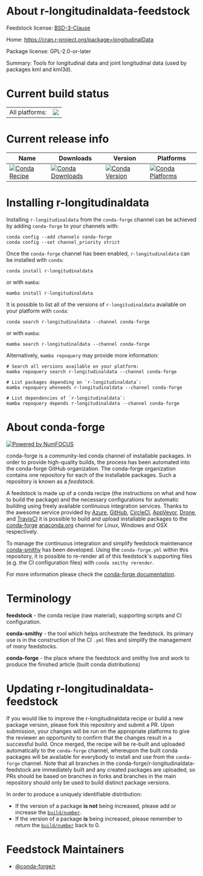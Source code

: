 About r-longitudinaldata-feedstock
==================================

Feedstock license: [BSD-3-Clause](https://github.com/conda-forge/r-longitudinaldata-feedstock/blob/main/LICENSE.txt)

Home: https://cran.r-project.org/package=longitudinalData

Package license: GPL-2.0-or-later

Summary: Tools for longitudinal data and joint longitudinal data (used by packages kml and kml3d).

Current build status
====================


<table><tr><td>All platforms:</td>
    <td>
      <a href="https://dev.azure.com/conda-forge/feedstock-builds/_build/latest?definitionId=7370&branchName=main">
        <img src="https://dev.azure.com/conda-forge/feedstock-builds/_apis/build/status/r-longitudinaldata-feedstock?branchName=main">
      </a>
    </td>
  </tr>
</table>

Current release info
====================

| Name | Downloads | Version | Platforms |
| --- | --- | --- | --- |
| [![Conda Recipe](https://img.shields.io/badge/recipe-r--longitudinaldata-green.svg)](https://anaconda.org/conda-forge/r-longitudinaldata) | [![Conda Downloads](https://img.shields.io/conda/dn/conda-forge/r-longitudinaldata.svg)](https://anaconda.org/conda-forge/r-longitudinaldata) | [![Conda Version](https://img.shields.io/conda/vn/conda-forge/r-longitudinaldata.svg)](https://anaconda.org/conda-forge/r-longitudinaldata) | [![Conda Platforms](https://img.shields.io/conda/pn/conda-forge/r-longitudinaldata.svg)](https://anaconda.org/conda-forge/r-longitudinaldata) |

Installing r-longitudinaldata
=============================

Installing `r-longitudinaldata` from the `conda-forge` channel can be achieved by adding `conda-forge` to your channels with:

```
conda config --add channels conda-forge
conda config --set channel_priority strict
```

Once the `conda-forge` channel has been enabled, `r-longitudinaldata` can be installed with `conda`:

```
conda install r-longitudinaldata
```

or with `mamba`:

```
mamba install r-longitudinaldata
```

It is possible to list all of the versions of `r-longitudinaldata` available on your platform with `conda`:

```
conda search r-longitudinaldata --channel conda-forge
```

or with `mamba`:

```
mamba search r-longitudinaldata --channel conda-forge
```

Alternatively, `mamba repoquery` may provide more information:

```
# Search all versions available on your platform:
mamba repoquery search r-longitudinaldata --channel conda-forge

# List packages depending on `r-longitudinaldata`:
mamba repoquery whoneeds r-longitudinaldata --channel conda-forge

# List dependencies of `r-longitudinaldata`:
mamba repoquery depends r-longitudinaldata --channel conda-forge
```


About conda-forge
=================

[![Powered by
NumFOCUS](https://img.shields.io/badge/powered%20by-NumFOCUS-orange.svg?style=flat&colorA=E1523D&colorB=007D8A)](https://numfocus.org)

conda-forge is a community-led conda channel of installable packages.
In order to provide high-quality builds, the process has been automated into the
conda-forge GitHub organization. The conda-forge organization contains one repository
for each of the installable packages. Such a repository is known as a *feedstock*.

A feedstock is made up of a conda recipe (the instructions on what and how to build
the package) and the necessary configurations for automatic building using freely
available continuous integration services. Thanks to the awesome service provided by
[Azure](https://azure.microsoft.com/en-us/services/devops/), [GitHub](https://github.com/),
[CircleCI](https://circleci.com/), [AppVeyor](https://www.appveyor.com/),
[Drone](https://cloud.drone.io/welcome), and [TravisCI](https://travis-ci.com/)
it is possible to build and upload installable packages to the
[conda-forge](https://anaconda.org/conda-forge) [anaconda.org](https://anaconda.org/)
channel for Linux, Windows and OSX respectively.

To manage the continuous integration and simplify feedstock maintenance
[conda-smithy](https://github.com/conda-forge/conda-smithy) has been developed.
Using the ``conda-forge.yml`` within this repository, it is possible to re-render all of
this feedstock's supporting files (e.g. the CI configuration files) with ``conda smithy rerender``.

For more information please check the [conda-forge documentation](https://conda-forge.org/docs/).

Terminology
===========

**feedstock** - the conda recipe (raw material), supporting scripts and CI configuration.

**conda-smithy** - the tool which helps orchestrate the feedstock.
                   Its primary use is in the construction of the CI ``.yml`` files
                   and simplify the management of *many* feedstocks.

**conda-forge** - the place where the feedstock and smithy live and work to
                  produce the finished article (built conda distributions)


Updating r-longitudinaldata-feedstock
=====================================

If you would like to improve the r-longitudinaldata recipe or build a new
package version, please fork this repository and submit a PR. Upon submission,
your changes will be run on the appropriate platforms to give the reviewer an
opportunity to confirm that the changes result in a successful build. Once
merged, the recipe will be re-built and uploaded automatically to the
`conda-forge` channel, whereupon the built conda packages will be available for
everybody to install and use from the `conda-forge` channel.
Note that all branches in the conda-forge/r-longitudinaldata-feedstock are
immediately built and any created packages are uploaded, so PRs should be based
on branches in forks and branches in the main repository should only be used to
build distinct package versions.

In order to produce a uniquely identifiable distribution:
 * If the version of a package **is not** being increased, please add or increase
   the [``build/number``](https://docs.conda.io/projects/conda-build/en/latest/resources/define-metadata.html#build-number-and-string).
 * If the version of a package **is** being increased, please remember to return
   the [``build/number``](https://docs.conda.io/projects/conda-build/en/latest/resources/define-metadata.html#build-number-and-string)
   back to 0.

Feedstock Maintainers
=====================

* [@conda-forge/r](https://github.com/orgs/conda-forge/teams/r/)

